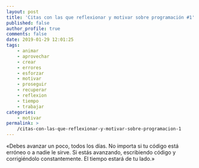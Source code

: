 ```yaml
---
layout: post
title: 'Citas con las que reflexionar y motivar sobre programación #1'
published: false
author_profile: true
comments: false
date: 2019-01-29 12:01:25
tags:
    - animar
    - aprovechar
    - crear
    - errores
    - esforzar
    - motivar
    - proseguir
    - recuperar
    - reflexion
    - tiempo
    - trabajar
categories:
    - motivar
permalink: >
    /citas-con-las-que-reflexionar-y-motivar-sobre-programacion-1
---
```


  &#171;Debes avanzar un poco, todos los días. No importa si tu código está erróneo o a nadie le sirve. Si estás avanzando, escribiendo código y corrigiéndolo constantemente. El tiempo estará de tu lado.&#187;
